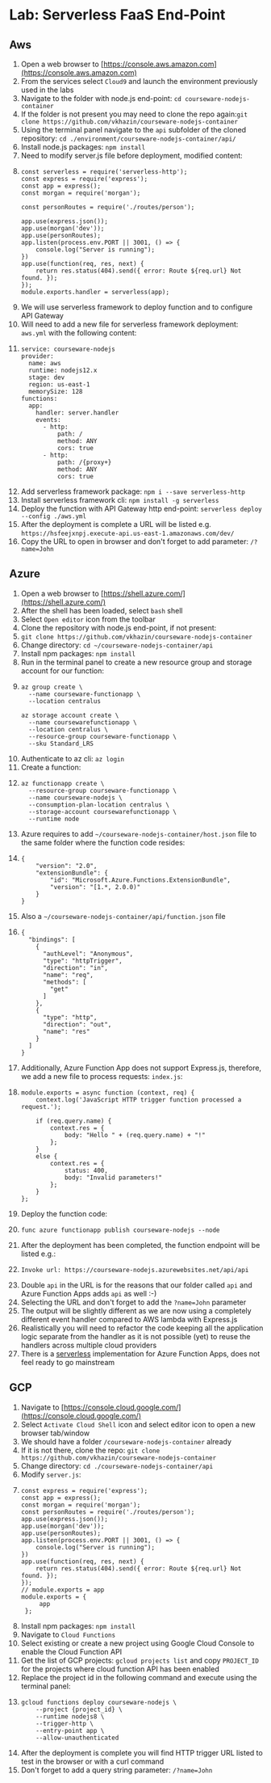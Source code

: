 # Lab: Serverless FaaS End-Point

## Aws

1. Open a web browser to [https://console.aws.amazon.com](https://console.aws.amazon.com)
2. From the services select `Cloud9` and launch the environment previously used in the labs
3. Navigate to the folder with node.js end-point: `cd courseware-nodejs-container`
4. If the folder is not present you may need to clone the repo again:`git clone https://github.com/vkhazin/courseware-nodejs-container`
5. Using the terminal panel navigate to the `api` subfolder of the cloned repository: `cd ./environment/courseware-nodejs-container/api/`
6. Install node.js packages: `npm install`
7. Need to modify server.js file before deployment, modified content:
8. ```
   const serverless = require('serverless-http');
   const express = require('express');
   const app = express();
   const morgan = require('morgan');

   const personRoutes = require('./routes/person');

   app.use(express.json());
   app.use(morgan('dev'));
   app.use(personRoutes);
   app.listen(process.env.PORT || 3001, () => {
       console.log("Server is running");
   })
   app.use(function(req, res, next) {
       return res.status(404).send({ error: Route ${req.url} Not found. });
   });
   module.exports.handler = serverless(app);
   ```
9. We will use serverless framework to deploy function and to configure API Gateway
1. Will need to add a new file for serverless framework deployment:  `aws.yml` with the following content:
10. ```
    service: courseware-nodejs
    provider:
      name: aws
      runtime: nodejs12.x
      stage: dev
      region: us-east-1
      memorySize: 128
    functions:
      app:
        handler: server.handler
        events: 
          - http: 
              path: /
              method: ANY
              cors: true
          - http: 
              path: /{proxy+}
              method: ANY
              cors: true
    ```
11. Add serverless framework package: `npm i --save serverless-http`
12. Install serverless framework cli: `npm install -g serverless`
13. Deploy the function with API Gateway http end-point: `serverless deploy --config ./aws.yml`
14. After the deployment is complete a URL will be listed e.g. `https://hsfeejxnpj.execute-api.us-east-1.amazonaws.com/dev/`
15. Copy the URL to open in browser and don't forget to add parameter: `/?name=John`

## Azure

1. Open a web browser to [https://shell.azure.com/](https://shell.azure.com/)
2. After the shell has been loaded, select `bash` shell
3. Select `Open editor` icon from the toolbar
4. Clone the repository with node.js end-point, if not present:
5. `git clone https://github.com/vkhazin/courseware-nodejs-container`
6. Change directory: `cd ~/courseware-nodejs-container/api`
7. Install npm packages: `npm install`
8. Run in the terminal panel to create a new resource group and storage account for our function:
9. ```
   az group create \
     --name courseware-functionapp \
     --location centralus

   az storage account create \
     --name coursewarefunctionapp \
     --location centralus \
     --resource-group courseware-functionapp \
     --sku Standard_LRS
   ```
10. Authenticate to az cli: `az login`
11. Create a function:
12. ```
    az functionapp create \
      --resource-group courseware-functionapp \
      --name courseware-nodejs \
      --consumption-plan-location centralus \
      --storage-account coursewarefunctionapp \
      --runtime node
    ```
13. Azure requires to add `~/courseware-nodejs-container/host.json` file to the same folder where the function code resides:
14. ```
    {
        "version": "2.0",
        "extensionBundle": {
            "id": "Microsoft.Azure.Functions.ExtensionBundle",
            "version": "[1.*, 2.0.0)"
        }
    }
    ```
15. Also a `~/courseware-nodejs-container/api/function.json` file
16. ```
    {
      "bindings": [
        {
          "authLevel": "Anonymous",
          "type": "httpTrigger",
          "direction": "in",
          "name": "req",
          "methods": [
            "get"
          ]
        },
        {
          "type": "http",
          "direction": "out",
          "name": "res"
        }
      ]
    }
    ```
17. Additionally, Azure Function App does not support Express.js, therefore, we add a new file to process requests: `index.js`:
18. ```
    module.exports = async function (context, req) {
        context.log('JavaScript HTTP trigger function processed a request.');

        if (req.query.name) {
            context.res = {
                body: "Hello " + (req.query.name) + "!"
            };
        }
        else {
            context.res = {
                status: 400,
                body: "Invalid parameters!"
            };
        }
    };
    ```
19. Deploy the function code:
20. ```
    func azure functionapp publish courseware-nodejs --node
    ```
21. After the deployment has been completed, the function endpoint will be listed e.g.:
22. ```
    Invoke url: https://courseware-nodejs.azurewebsites.net/api/api
    ```
23. Double `api` in the URL is for the reasons that our folder called `api` and Azure Function Apps adds `api` as well :-\)
24. Selecting the URL and don't forget to add the `?name=John` parameter
25. The output will be slightly different as we are now using a completely different event handler compared to AWS lambda with Express.js
26. Realistically you will need to refactor the code keeping all the application logic separate from the handler as it is not possible (yet) to reuse the handlers across multiple cloud providers
27. There is a [serverless](https://serverless.com/framework/docs/providers/azure/guide/quick-start/) implementation for Azure Function Apps, does not feel ready to go mainstream

## GCP

1. Navigate to [https://console.cloud.google.com/](https://console.cloud.google.com/)
2. Select `Activate Cloud Shell` icon and select editor icon to open a new browser tab/window
3. We should have a folder `/courseware-nodejs-container` already
4. If it is not there, clone the repo: `git clone https://github.com/vkhazin/courseware-nodejs-container`
5. Change directory: `cd ./courseware-nodejs-container/api`
6. Modify `server.js`:
7. ```
   const express = require('express');
   const app = express();
   const morgan = require('morgan');
   const personRoutes = require('./routes/person');
   app.use(express.json());
   app.use(morgan('dev'));
   app.use(personRoutes);
   app.listen(process.env.PORT || 3001, () => {
       console.log("Server is running");
   })
   app.use(function(req, res, next) {
       return res.status(404).send({ error: Route ${req.url} Not found. });
   });
   // module.exports = app
   module.exports = {
        app
    };
   ```
8. Install npm packages: `npm install`
1. Navigate to `Cloud Functions`
1. Select existing or create a new project using Google Cloud Console to enable the Cloud Function API
9. Get the list of GCP projects: `gcloud projects list` and copy `PROJECT_ID` for the projects where cloud function API has been enabled
10. Replace the project id in the following command and execute using the terminal panel:
11. ```
    gcloud functions deploy courseware-nodejs \
        --project {project_id} \
        --runtime nodejs8 \
        --trigger-http \
        --entry-point app \
        --allow-unauthenticated
    ```
12. After the deployment is complete you will find HTTP trigger URL listed to test in the browser or with a curl command
13. Don't forget to add a query string parameter: `/?name=John`



